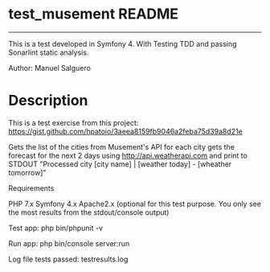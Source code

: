 # test_musement README 
---------------------
This is a test developed in Symfony 4. With Testing TDD and passing Sonarlint static analysis.

Author: Manuel Salguero

# Description

This is a test exercise from this project:
https://gist.github.com/hpatoio/3aeea8159fb9046a2feba75d39a8d21e

Gets the list of the cities from Musement's API for each city gets the forecast for the next 2 days using http://api.weatherapi.com and print to STDOUT "Processed city [city name] | [weather today] - [wheather tomorrow]"

Requirements

PHP 7.x
Symfony 4.x
Apache2.x (optional for this test purpose. You only see the most results from the stdout/console output)

Test app:
php bin/phpunit -v

Run app:
php bin/console server:run

Log file tests passed:
testresults.log
